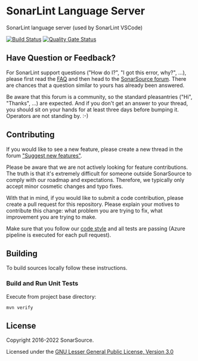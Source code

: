 SonarLint Language Server
=========================
SonarLint language server (used by SonarLint VSCode)

[![Build Status](https://dev.azure.com/sonarsource/DotNetTeam%20Project/_apis/build/status/sonarlint/SonarLint%20Language%20Server?branchName=master)](https://dev.azure.com/sonarsource/DotNetTeam%20Project/_build/latest?definitionId=66&branchName=master)
[![Quality Gate Status](https://next.sonarqube.com/sonarqube/api/project_badges/measure?project=org.sonarsource.sonarlint.ls%3Asonarlint-language-server&metric=alert_status)](https://next.sonarqube.com/sonarqube/dashboard?id=org.sonarsource.sonarlint.ls%3Asonarlint-language-server)

Have Question or Feedback?
--------------------------

For SonarLint support questions ("How do I?", "I got this error, why?", ...), please first read the [FAQ](https://community.sonarsource.com/t/frequently-asked-questions/7204) and then head to the [SonarSource forum](https://community.sonarsource.com/c/help/sl). There are chances that a question similar to yours has already been answered. 

Be aware that this forum is a community, so the standard pleasantries ("Hi", "Thanks", ...) are expected. And if you don't get an answer to your thread, you should sit on your hands for at least three days before bumping it. Operators are not standing by. :-)


Contributing
------------

If you would like to see a new feature, please create a new thread in the forum ["Suggest new features"](https://community.sonarsource.com/c/suggestions/features).

Please be aware that we are not actively looking for feature contributions. The truth is that it's extremely difficult for someone outside SonarSource to comply with our roadmap and expectations. Therefore, we typically only accept minor cosmetic changes and typo fixes.

With that in mind, if you would like to submit a code contribution, please create a pull request for this repository. Please explain your motives to contribute this change: what problem you are trying to fix, what improvement you are trying to make.

Make sure that you follow our [code style](https://github.com/SonarSource/sonar-developer-toolset#code-style) and all tests are passing (Azure pipeline is executed for each pull request).

Building
--------

To build sources locally follow these instructions.

### Build and Run Unit Tests

Execute from project base directory:

    mvn verify


License
-------

Copyright 2016-2022 SonarSource.

Licensed under the [GNU Lesser General Public License, Version 3.0](http://www.gnu.org/licenses/lgpl.txt)

